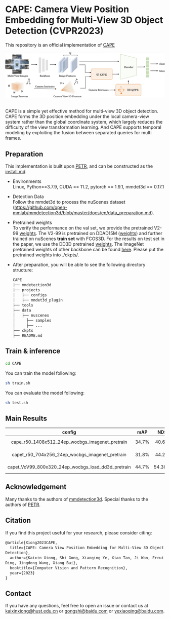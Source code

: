 # CAPE: Camera View Position Embedding for Multi-View 3D Object Detection (CVPR2023)
This repository is an official implementation of [CAPE](https://arxiv.org/pdf/2303.10209.pdf) 

<div align="center">
  <img src="figs/overview.png"/>
</div><br/>

CAPE is a simple yet effective method for multi-view 3D object detection.
CAPE forms the 3D position embedding under the local camera-view system rather than the global coordinate system, which largely reduces the difficulty of the view transformation learning. 
And CAPE supports temporal modeling by exploiting the fusion between separated queries for multi frames.


## Preparation
This implementation is built upon [PETR](https://github.com/megvii-research/PETR), and can be constructed as the [install.md](./install.md).

* Environments  
  Linux, Python==3.7.9, CUDA == 11.2, pytorch == 1.9.1, mmdet3d == 0.17.1   

* Detection Data   
Follow the mmdet3d to process the nuScenes dataset (https://github.com/open-mmlab/mmdetection3d/blob/master/docs/en/data_preparation.md).

* Pretrained weights   
To verify the performance on the val set, we provide the pretrained V2-99 [weights](https://drive.google.com/file/d/1ABI5BoQCkCkP4B0pO5KBJ3Ni0tei0gZi/view?usp=sharing). The V2-99 is pretrained on DDAD15M ([weights](https://tri-ml-public.s3.amazonaws.com/github/dd3d/pretrained/depth_pretrained_v99-3jlw0p36-20210423_010520-model_final-remapped.pth)) and further trained on nuScenes **train set** with FCOS3D.  For the results on test set in the paper, we use the DD3D pretrained [weights](https://drive.google.com/drive/folders/1h5bDg7Oh9hKvkFL-dRhu5-ahrEp2lRNN). The ImageNet pretrained weights of other backbone can be found [here](https://github.com/open-mmlab/mmcv/blob/master/mmcv/model_zoo/open_mmlab.json).
Please put the pretrained weights into ./ckpts/. 

* After preparation, you will be able to see the following directory structure:  
  ```
  CAPE
  ├── mmdetection3d
  ├── projects
  │   ├── configs
  │   ├── mmdet3d_plugin
  ├── tools
  ├── data
  │   ├── nuscenes
  │     ├── samples
  │     ├── ...
  ├── ckpts
  ├── README.md
  ```

## Train & inference
```bash
cd CAPE
```
You can train the model following:
```bash
sh train.sh
```
You can evaluate the model following:
```bash
sh test.sh
```

## Main Results
| config                                                | mAP       | NDS      | config  | download  |
|:-----------------------------------------------------:|:---------:|:--------:|:-------:|:---------:|
| cape_r50_1408x512_24ep_wocbgs_imagenet_pretrain       | 34.7%     | 40.6%    |[config](projects/configs/CAPE/cape_r50_1408x512_24ep_wocbgs_imagenet_pretrain.py) | [log](https://drive.google.com/file/d/1FuaByEOMShcntgbRoZv4hJOffIEiUYer/view?usp=share_link) / [checkpoint](https://drive.google.com/file/d/1_4WZzYYHVUso0C6XDJ4m2fg-ZWSRxcBQ/view?usp=share_link)
| capet_r50_704x256_24ep_wocbgs_imagenet_pretrain       | 31.8%     | 44.2%    |[config](projects/configs/CAPE-T/capet_r50_704x256_24ep_wocbgs_imagenet_pretrain.py) | [log](https://drive.google.com/file/d/1iZnnvfp2y4g6azW2PV-4ggIpqiz2jTcv/view?usp=share_link) / [checkpoint](https://drive.google.com/file/d/163MRL60YTPIv7cUcioNsWCMWTBUhjKnA/view?usp=share_link)
| capet_VoV99_800x320_24ep_wocbgs_load_dd3d_pretrain    | 44.7%     | 54.36%    | [config](projects/configs/CAPE-T/capet_VoV99_800x320_24ep_wocbgs_load_dd3d_pretrain.py) | [log](https://drive.google.com/file/d/1c3rY08idaDPE-0pjZQIHyT8aS2G24zAy/view?usp=share_link) / [checkpoint](https://drive.google.com/file/d/1z_GaLVfrNu9PJkyAnyJJUvHCEwBgqt3P/view?usp=share_link)

## Acknowledgement
Many thanks to the authors of [mmdetection3d](https://github.com/open-mmlab/mmdetection3d).
Special thanks to the authors of [PETR](https://github.com/megvii-research/PETR).

## Citation
If you find this project useful for your research, please consider citing: 
```
@article{Xiong2023CAPE,
  title={CAPE: Camera View Position Embedding for Multi-View 3D Object Detection},
  author={Kaixin Xiong, Shi Gong, Xiaoqing Ye, Xiao Tan, Ji Wan, Errui Ding, Jingdong Wang, Xiang Bai},
  booktitle={Computer Vision and Pattern Recognition},
  year={2023}
}
```

## Contact
If you have any questions, feel free to open an issue or contact us at kaixinxiong@hust.edu.cn or gongshi@baidu.com or yexiaoqing@baidu.com.
